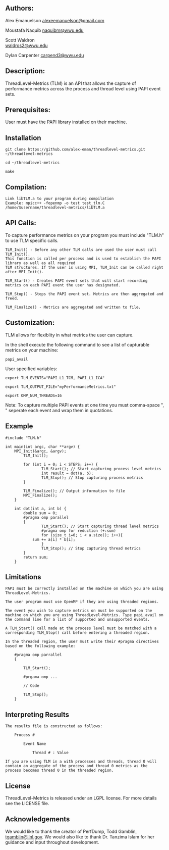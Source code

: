 ## Authors:
Alex Emanuelson
alexeemanuelson@gmail.com

Moustafa Naquib
naquibm@wwu.edu
	
Scott Waldron	
waldros2@wwu.edu 

Dylan Carpenter
carpend3@wwu.edu

## Description:
ThreadLevel-Metrics (TLM) is an API that allows the capture of
performance metrics across the process and thread level using PAPI event sets.


## Prerequisites:
User must have the PAPI library installed on their machine.


## Installation
	git clone https://github.com/alex-eman/threadlevel-metrics.git ~/threadlevel-metrics
	
	cd ~/threadlevel-metrics

	make


## Compilation:

    Link libTLM.a to your program during compilation
    Example: mpicc++ -fopenmp -o test test_tlm.C /home/$username/threadlevel-metrics/libTLM.a
    

## API Calls:
To capture performance metrics on your program you must include "TLM.h" to use TLM specific calls.
    
    TLM_Init() - Before any other TLM calls are used the user must call TLM_Init(). 
    This function is called per process and is used to establish the PAPI library as well as all required
    TLM structures. If the user is using MPI, TLM_Init can be called right after MPI_Init(). 
    
    TLM_Start() - Creates PAPI event sets that will start recording metrics on each PAPI event the user has designated.
    
    TLM_Stop() - Stops the PAPI event set. Metrics are then aggregated and freed.
    
    TLM_Finalize() - Metrics are aggregated and written to file.
    
    
## Customization:
TLM allows for flexiblity in what metrics the user can capture.

In the shell execute the following command to see a list of capturable metrics on your machine:

    papi_avail

User specified variables:

    export TLM_EVENTS="PAPI_L1_TCM, PAPI_L1_ICA"
    
    export TLM_OUTPUT_FILE="myPerformanceMetrics.txt"
    
    export OMP_NUM_THREADS=16

Note: To capture multiple PAPI events at one time you must comma-space ", " seperate each event and wrap them in quotations.
    
## Example

	#include "TLM.h"

	int main(int argc, char **argv) {
		MPI_Init(&argc, &argv);
        	TLM_Init();

        	for (int i = 0; i < STEPS; i++) {
            		TLM_Start(); // Start capturing process level metrics
            		int result = dot(a, b);
            		TLM_Stop(); // Stop capturing process metrics
        	}

        	TLM_Finalize(); // Output information to file
        	MPI_Finalize();
    	}
    
    	int dot(int a, int b) {
        	double sum = 0;
        	#pragma omp parallel 
        	{	     
            		TLM_Start(); // Start capturing thread level metrics
            		#pragma omp for reduction (+:sum) 
            		for (size_t i=0; i < a.size(); i++){
				sum += a[i] * b[i];
            		}
            		TLM_Stop(); // Stop capturing thread metrics
        	}	
        	return sum;
    	}

    
## Limitations

    PAPI must be correctly installed on the machine on which you are using ThreadLevel-Metrics.
    
    The user program must use OpenMP if they are using threaded regions.
    
    The event you wish to capture metrics on must be supported on the machine on which you are using ThreadLevel-Metrics. Type papi_avail on the command line for a list of supported and unsupported events.
    
    A TLM_Start() call made at the process level must be matched with a corresponding TLM_Stop() call before entering a threaded region.
    
    In the threaded region, the user must write their #pragma directives based on the following example:
        
        #pragma omp parrallel
        {
        
            TLM_Start();
            
            #prgama omp ...
            
            // Code
            
            TLM_Stop();
        }
## Interpreting Results

    The results file is constructed as follows:
    
        Process #
        
            Event Name
            
                Thread # : Value
                
    If you are using TLM in a with processes and threads, thread 0 will contain an aggregate of the process and thread 0 metrics as the process becomes thread 0 in the threaded region.
    
## License
ThreadLevel-Metrics is released under an LGPL license. For more details see the LICENSE file.

## Acknowledgements
We would like to thank the creator of PerfDump, Todd Gamblin, tgamblin@llnl.gov. We would also like to thank Dr. Tanzima Islam for her guidance and input throughout development.
